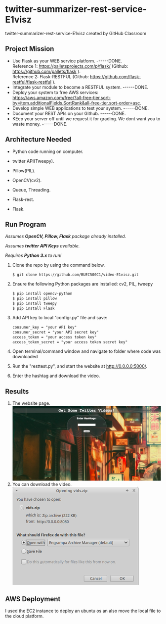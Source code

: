 # twitter-summarizer-rest-service-E1visz
twitter-summarizer-rest-service-E1visz created by GitHub Classroom


## Project Mission
* Use Flask as your WEB service platform.   ------DONE.  
   Reference 1:  https://palletsprojects.com/p/flask/ (Github:  https://github.com/pallets/flask ).  
   Reference 2:  Flask-RESTFUL  (Github:  https://github.com/flask-restful/flask-restful ).  
* Integrate your module to become a RESTFUL system.   ------DONE.  
* Deploy your system to free AWS services:  https://aws.amazon.com/free/?all-free-tier.sort-by=item.additionalFields.SortRank&all-free-tier.sort-order=asc.  
* Develop simple WEB applications to test your system.   ------DONE.  
* Document your REST APIs on your Github.    ------DONE.  
* KEep your server off until we request it for grading.  We dont want you to waste money.   ------DONE.   



## Architecture Needed

* Python code running on computer.    

* twitter API(Tweepy).  

* Pillow(PIL).  

* OpenCV(cv2).  

* Queue, Threading.  

* Flask-rest. 

* Flask.   



## Run Program

*Assumes __OpenCV, Pillow, Flask__ package already installed.*

*Assumes __twitter API Keys__ available.*

*Requires __Python 3.x__ to run!*

1. Clone the repo by using the command below.
   ```
   $ git clone https://github.com/BUEC500C1/video-E1visz.git
   ```

2. Ensure the following Python packages are installed: cv2, PIL, tweepy
   ```
   $ pip install opencv-python  
   $ pip install pillow
   $ pip install tweepy
   $ pip install Flask
   ```
3. Add API key to local "configr.py" file and save:  
   ```
   consumer_key = "your API key"
   consumer_secret = "your API secret key"
   access_token = "your access token key"
   access_token_secret = "your access token secret key"
   ```
4. Open terminal/command window and navigate to folder where code was downloaded

5. Run the "resttest.py", and start the website at http://0.0.0.0:5000/.

6. Enter the hashtag and download the video.  




## Results


1. The website page.  
   <img src="img/website.png">
2. You can download the video.  
   <img src="img/download.png">

## AWS Deployment  

I used the EC2 instance to deploy an ubuntu os an also move the local file to the cloud platform.  





